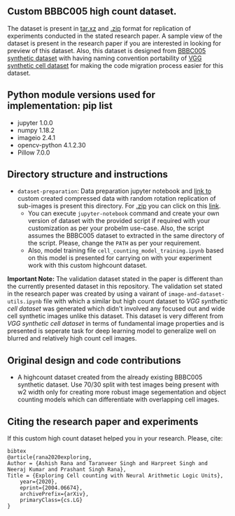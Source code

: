 ## Custom BBBC005 high count dataset.

The dataset is present in [tar.xz](https://drive.google.com/file/d/1C9HKTmrubgCIISb6v5xJfmwhe_p7I7HA/view?usp=sharing) and [.zip](https://drive.google.com/open?id=1rr6h6ucbbH8yOoac9SnxCjTWNmHC84Wy) format for replication of experiments conducted in the stated research paper.
A sample view of the dataset is present in the research paper if you are interested in looking for preview of this dataset.
Also, this dataset is designed from [BBBC005 synthetic dataset](https://data.broadinstitute.org/bbbc/BBBC005/) with having naming convention portability of [VGG synthetic cell dataset](http://www.robots.ox.ac.uk/~vgg/research/counting/index_org.html) for making the code migration process easier for this dataset.
 

## Python module versions used for implementation: pip list

* jupyter 1.0.0
* numpy 1.18.2
* imageio 2.4.1
* opencv-python 4.1.2.30
* Pillow 7.0.0

## Directory structure and instructions

* `dataset-preparation`: Data preparation jupyter notebook and [link to](https://drive.google.com/file/d/1C9HKTmrubgCIISb6v5xJfmwhe_p7I7HA/view?usp=sharing) custom created compressed data with random rotation replication of sub-images is present this directory. For [.zip](https://drive.google.com/open?id=1rr6h6ucbbH8yOoac9SnxCjTWNmHC84Wy) you can click on this [link](https://drive.google.com/open?id=1rr6h6ucbbH8yOoac9SnxCjTWNmHC84Wy).
  * You can execute `jupyter-notebook` command and create your own version of dataset with the provided script if required with your customization as per your probelm use-case. Also, the script assumes the BBBC005 dataset to extracted in the same directory of the script. Please, change the `PATH` as per your requirement.
  * Also, model training file `cell_counting_model_training.ipynb` based on this model is presented for carrying on with your experiment work with this custom highcount dataset.
 
__Important Note:__ The validation dataset stated in the paper is different than the currently presented dataset in this repository. The validation set stated in the research paper was created by using a vairant of `image-and-dataset-utils.ipynb` file with which a similar but high count dataset to _VGG synthetic cell dataset_ was generated which didn't involved any focused out and wide cell synthetic images unlike this dataset. This dataset is very different from _VGG synthetic cell dataset_ in terms of fundamental image properties and is presented is seperate task for deep learning model to generalize well on blurred and relatively high count cell images.

## Original design and code contributions

* A highcount dataset created from the already existing BBBC005 synthetic dataset. Use 70/30 split with test images being present with w2 width only for creating more robust image segementation and object counting models which can differentiate with overlapping cell images.


## Citing the research paper and experiments

If this custom high count dataset helped you in your research. Please, cite: 

```
bibtex
@article{rana2020exploring,
Author = {Ashish Rana and Taranveer Singh and Harpreet Singh and Neeraj Kumar and Prashant Singh Rana},
Title = {Exploring Cell counting with Neural Arithmetic Logic Units},
    year={2020},
    eprint={2004.06674},
    archivePrefix={arXiv},
    primaryClass={cs.LG}
}
```
